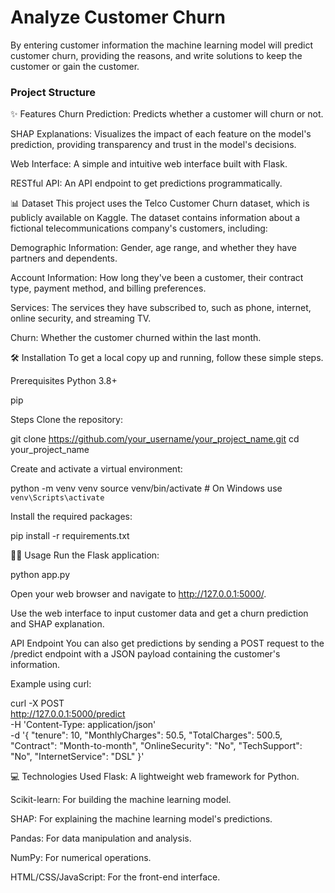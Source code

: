 # Analyze Customer Churn
By entering customer information the machine learning model will predict customer churn, providing the reasons, and write solutions to keep the customer or gain the customer.

### Project Structure


✨ Features
Churn Prediction: Predicts whether a customer will churn or not.

SHAP Explanations: Visualizes the impact of each feature on the model's prediction, providing transparency and trust in the model's decisions.

Web Interface: A simple and intuitive web interface built with Flask.

RESTful API: An API endpoint to get predictions programmatically.

📊 Dataset
This project uses the Telco Customer Churn dataset, which is publicly available on Kaggle. The dataset contains information about a fictional telecommunications company's customers, including:

Demographic Information: Gender, age range, and whether they have partners and dependents.

Account Information: How long they've been a customer, their contract type, payment method, and billing preferences.

Services: The services they have subscribed to, such as phone, internet, online security, and streaming TV.

Churn: Whether the customer churned within the last month.

🛠️ Installation
To get a local copy up and running, follow these simple steps.

Prerequisites
Python 3.8+

pip

Steps
Clone the repository:

git clone https://github.com/your_username/your_project_name.git
cd your_project_name

Create and activate a virtual environment:

python -m venv venv
source venv/bin/activate  # On Windows use `venv\Scripts\activate`

Install the required packages:

pip install -r requirements.txt

🏃‍♀️ Usage
Run the Flask application:

python app.py

Open your web browser and navigate to http://127.0.0.1:5000/.

Use the web interface to input customer data and get a churn prediction and SHAP explanation.

API Endpoint
You can also get predictions by sending a POST request to the /predict endpoint with a JSON payload containing the customer's information.

Example using curl:

curl -X POST \
  http://127.0.0.1:5000/predict \
  -H 'Content-Type: application/json' \
  -d '{
        "tenure": 10,
        "MonthlyCharges": 50.5,
        "TotalCharges": 500.5,
        "Contract": "Month-to-month",
        "OnlineSecurity": "No",
        "TechSupport": "No",
        "InternetService": "DSL"
      }'

💻 Technologies Used
Flask: A lightweight web framework for Python.

Scikit-learn: For building the machine learning model.

SHAP: For explaining the machine learning model's predictions.

Pandas: For data manipulation and analysis.

NumPy: For numerical operations.

HTML/CSS/JavaScript: For the front-end interface.
